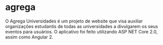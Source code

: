 # agrega
O Agrega Universidades é um projeto de website que visa auxiliar organizações estudantis de todas as universidades a divulgarem os seus eventos para usuários.
O aplicativo foi feito utilizando ASP NET Core 2.0, assim como Angular 2.
